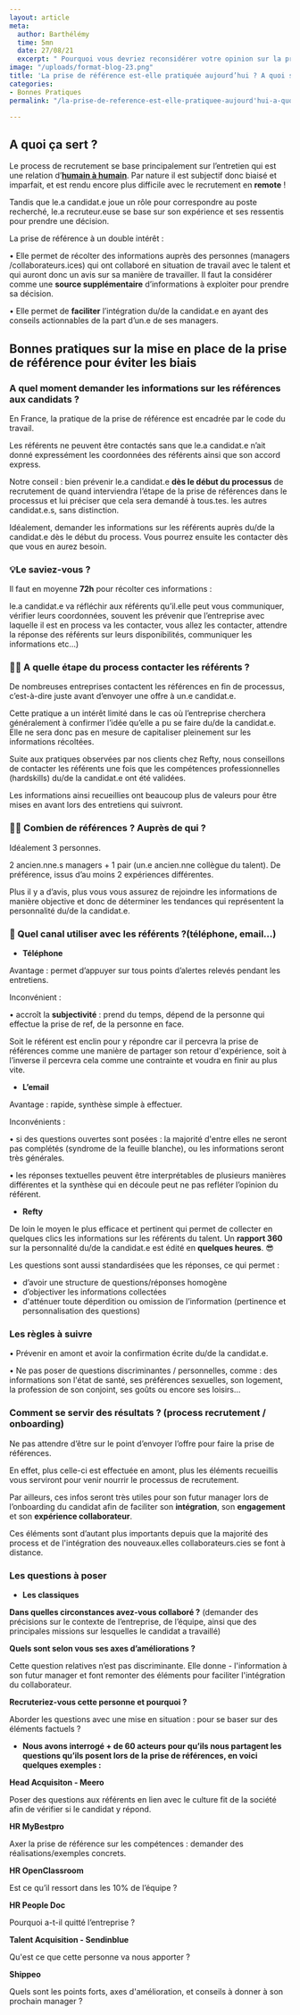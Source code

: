 ```yaml
---
layout: article
meta:
  author: Barthélémy
  time: 5mn
  date: 27/08/21
  excerpt: " Pourquoi vous devriez reconsidérer votre opinion sur la prise de référence"
image: "/uploads/format-blog-23.png"
title: 'La prise de référence est-elle pratiquée aujourd’hui ? A quoi sert-elle ? '
categories:
- Bonnes Pratiques
permalink: "/la-prise-de-reference-est-elle-pratiquee-aujourd'hui-a-quoi-ça-sert/"

---
```

## A quoi ça sert ?

Le process de recrutement se base principalement sur l’entretien qui est une relation d’[**humain à humain**](https://blog.refty.co/intuition-un-indicateur-fiable-en-entretien/). Par nature il est subjectif donc biaisé et imparfait, et est rendu encore plus difficile avec le recrutement en **remote** !

Tandis que le.a candidat.e joue un rôle pour correspondre au poste recherché, le.a recruteur.euse se base sur son expérience et ses ressentis pour prendre une décision.

La prise de référence à un double intérêt :

•  Elle permet de récolter des informations auprès des personnes (managers /collaborateurs.ices) qui ont collaboré en situation de travail avec le talent et qui auront donc un avis sur sa manière de travailler. Il faut la considérer comme une **source supplémentaire** d’informations à exploiter pour prendre sa décision.

•  Elle permet de **faciliter** l’intégration du/de la candidat.e en ayant des conseils actionnables de la part d’un.e de ses managers.

## Bonnes pratiques sur la mise en place de la prise de référence pour éviter les biais

### A quel moment demander les informations sur les références aux candidats ?

En France, la pratique de la prise de référence est encadrée par le code du travail.

Les référents ne peuvent être contactés sans que le.a candidat.e n’ait donné expressément les coordonnées des référents ainsi que son accord express.

Notre conseil : bien prévenir le.a candidat.e **dès le début du processus** de recrutement de quand interviendra l’étape de la prise de références dans le processus et lui préciser que cela sera demandé à tous.tes. les autres candidat.e.s, sans distinction.

Idéalement, demander les informations sur les référents auprès du/de la candidat.e dès le début du process. Vous pourrez ensuite les contacter dès que vous en aurez besoin.

### 💡Le saviez-vous ?

Il  faut en moyenne **72h** pour récolter ces informations :

le.a candidat.e va réfléchir aux référents qu’il.elle peut vous communiquer, vérifier leurs coordonnées, souvent les prévenir que l’entreprise avec laquelle il est en process va les contacter, vous allez les contacter, attendre la réponse des référents sur leurs disponibilités, communiquer les informations etc...)

### 🚴‍♂️ A quelle étape du process contacter les référents ?

De nombreuses entreprises contactent les références en fin de processus, c’est-à-dire juste avant d’envoyer une offre à un.e candidat.e.

Cette pratique a un intérêt limité dans le cas où l’entreprise cherchera généralement à confirmer l’idée qu’elle a pu se faire du/de la candidat.e. Elle ne sera donc pas en mesure de capitaliser pleinement sur les informations récoltées.

Suite aux pratiques observées par nos clients chez Refty, nous conseillons de contacter les référents une fois que les compétences professionnelles (hardskills) du/de la candidat.e ont été validées.

Les informations ainsi recueillies ont beaucoup plus  de valeurs pour être mises en avant lors des entretiens qui suivront.

### 👮‍♀️ Combien de références ? Auprès de qui ?

Idéalement 3 personnes.

2 ancien.nne.s managers + 1 pair (un.e ancien.nne collègue du talent). De préférence, issus d’au moins 2 expériences différentes.

Plus il y a d’avis, plus vous vous assurez de rejoindre les informations de manière objective et donc de déterminer les tendances qui représentent la personnalité du/de la candidat.e.

### 💌  Quel canal utiliser avec les référents ?(téléphone, email…)

* **Téléphone**

Avantage : permet d’appuyer sur tous points d’alertes relevés pendant les entretiens.

Inconvénient :

•  accroît la **subjectivité** : prend du temps, dépend de la personne qui effectue la prise de ref, de la personne en face.

Soit le référent est enclin pour y répondre car il percevra la prise de références comme une manière de partager son retour d'expérience, soit à l’inverse il percevra cela comme une contrainte et voudra en finir au plus vite.

* **L’email**

Avantage : rapide, synthèse simple à effectuer.

Inconvénients :

• si des questions ouvertes sont posées : la majorité d'entre elles ne seront pas complétés (syndrome de la feuille blanche), ou les informations seront très générales.

• les réponses textuelles peuvent être interprétables de plusieurs manières différentes et la synthèse qui en découle peut ne pas refléter l’opinion du référent.

* **Refty**

De loin le moyen le plus efficace et pertinent qui permet de collecter en quelques clics les informations sur les référents du talent.  Un **rapport 360** sur la personnalité du/de la candidat.e est édité en **quelques heures**. 😎

Les questions sont aussi standardisées que les réponses, ce qui permet :

* d’avoir une structure de questions/réponses homogène
* d’objectiver les informations collectées
* d'atténuer toute déperdition ou omission de l’information (pertinence et personnalisation des questions)

### Les règles à suivre

• Prévenir en amont et avoir la confirmation écrite du/de la candidat.e.

• Ne pas poser de questions discriminantes / personnelles, comme : des informations son l'état de santé, ses préférences sexuelles, son logement, la profession de son conjoint, ses goûts ou encore ses loisirs…

### Comment se servir des résultats ? (process recrutement / onboarding)

Ne pas attendre d’être sur le point d’envoyer l’offre pour faire la prise de références.

En effet, plus celle-ci est effectuée en amont, plus les éléments recueillis vous serviront pour venir nourrir le processus de recrutement.

Par ailleurs, ces infos seront très utiles pour son futur manager lors de l’onboarding du candidat afin de faciliter son **intégration**, son **engagement** et son **expérience collaborateur**.

Ces éléments sont d’autant plus importants depuis que la majorité des process et de l'intégration des nouveaux.elles collaborateurs.cies se font à distance.

### Les questions à poser

* **Les classiques**

**Dans quelles circonstances avez-vous collaboré ?** (demander des précisions sur le contexte de l’entreprise, de l’équipe, ainsi que des principales missions sur lesquelles le candidat a travaillé)

**Quels sont selon vous ses axes d’améliorations ?**

Cette question relatives n’est pas discriminante. Elle donne - l'information à son futur manager et font remonter des éléments pour faciliter l'intégration du collaborateur.

**Recruteriez-vous cette personne et pourquoi ?**

Aborder les questions avec une mise en situation : pour se baser sur des éléments factuels ?

* **Nous avons interrogé + de 60 acteurs pour qu’ils nous partagent les questions qu’ils posent lors de la prise de références, en voici quelques exemples :**

**Head Acquisiton - Meero**

Poser des questions aux référents en lien avec le culture fit de la société afin de vérifier si le candidat y répond.

**HR MyBestpro**

Axer la prise de référence sur les compétences : demander des réalisations/exemples concrets.

**HR OpenClassroom**

Est ce qu’il ressort dans les 10% de l’équipe ?

**HR People Doc**

Pourquoi a-t-il quitté l’entreprise ?

**Talent Acquisition - Sendinblue**

Qu'est ce que cette personne va nous apporter ?

**Shippeo**

Quels sont les points forts, axes d'amélioration, et conseils à donner à son prochain manager ?